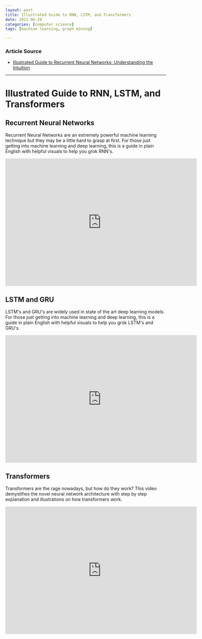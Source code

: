 ```yaml
---
layout: post
title: Illustrated Guide to RNN, LSTM, and Transformers
date: 2021-06-29
categories: [computer science]
tags: [machine learning, graph mining]

---
```


### Article Source

* [Illustrated Guide to Recurrent Neural Networks: Understanding the Intuition](https://www.youtube.com/watch?v=4Bdc55j80l8&list=PL5rWfvZIL-NqKCWYjCnIiLf4cTthmWSGX)


---

# Illustrated Guide to RNN, LSTM, and Transformers



## Recurrent Neural Networks

Recurrent Neural Networks are an extremely powerful machine learning technique but they may be a little hard to grasp at first. For those just getting into machine learning and deep learning, this is a guide in plain English with helpful visuals to help you grok RNN's.

<iframe width="600" height="400" src="https://www.youtube.com/embed/LHXXI4-IEns" title="YouTube video player" frameborder="0" allow="accelerometer; autoplay; clipboard-write; encrypted-media; gyroscope; picture-in-picture" allowfullscreen></iframe>


## LSTM and GRU

LSTM's and GRU's are widely used in state of the art deep learning models. For those just getting into machine learning and deep learning, this is a guide in plain English with helpful visuals to help you grok LSTM's and GRU's.

<iframe width="600" height="400" src="https://www.youtube.com/embed/8HyCNIVRbSU" title="YouTube video player" frameborder="0" allow="accelerometer; autoplay; clipboard-write; encrypted-media; gyroscope; picture-in-picture" allowfullscreen></iframe>


## Transformers

Transformers are the rage nowadays, but how do they work? This video demystifies the novel neural network architecture with step by step explanation and illustrations on how transformers work.

<iframe width="600" height="400" src="https://www.youtube.com/embed/4Bdc55j80l8" title="YouTube video player" frameborder="0" allow="accelerometer; autoplay; clipboard-write; encrypted-media; gyroscope; picture-in-picture" allowfullscreen></iframe>